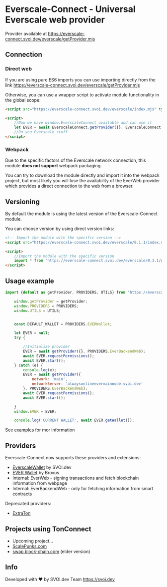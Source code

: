 # Everscale-Connect - Universal Everscale web provider

Provider available at https://everscale-connect.svoi.dev/everscale/getProvider.mjs

## Connection

### Direct web


If you are using pure ES6 imports you can use importing directly from the link https://everscale-connect.svoi.dev/everscale/getProvider.mjs

Otherwise, you can use a wrapper script to activate module functionality in the global scope:

```html
<script src="https://everscale-connect.svoi.dev/everscale/index.mjs" type="module"></script>

<script>
    //Now we have window.EverscaleConnect available and can use it
    let EVER = await EverscaleConnect.getProvider({}, EverscaleConnect.PROVIDERS.EverscaleWallet);
    //Do you Everscale stuff
</script>
```

### Webpack
Due to the specific factors of the Everscale network connection, this module **does not support** webpack packaging.

You can try to download the module directly and import it into the webpack project, but most likely you will lose the availability of the EverWeb provider which provides a direct connection to the web from a browser.


## Versioning

By default the module is using the latest version of the Everscale-Connect module.

You can choose version by using direct version links:

```html
<!-- Import the module with the specific version -->
<script src="https://everscale-connect.svoi.dev/everscale/0.1.1/index.mjs" type="module"></script>

<script>
    //Import the module with the specific version
    import * from "https://everscale-connect.svoi.dev/everscale/0.1.1/getProvider.mjs";
</script>
```

## Usage example

```javascript
import {default as getProvider, PROVIDERS, UTILS} from "https://everscale-connect.svoi.dev/everscale/getProvider.mjs";

    window.getProvider = getProvider;
    window.PROVIDERS = PROVIDERS;
    window.UTILS = UTILS;


    const DEFAULT_WALLET = PROVIDERS.EVERWallet;

    let EVER = null;
    try {

        //Initialize provider
        EVER = await getProvider({}, PROVIDERS.EverBackendWeb);
        await EVER.requestPermissions();
        await EVER.start();
    } catch (e) {
        console.log(e);
        EVER = await getProvider({
            network: 'main',
            networkServer: 'alwaysonlineevermainnode.svoi.dev'
        }, PROVIDERS.EverBackendWeb);
        await EVER.requestPermissions();
        await EVER.start();

    }
    window.EVER = EVER;

    console.log('CURRENT WALLET', await EVER.getWallet());
```

See [examples](examples) for mor information

## Providers

Everscale-Connect now supports these providers and extensions:

* [EverscaleWallet](https://everscalewallet.com/) by SVOI.dev
* [EVER Wallet](https://l1.broxus.com/everscale/wallet) by Broxus
* Internal: EverWeb - signing transactions and fetch blockchain information from webpage
* Internal: EverBackendWeb - only for fetching information from smart contracts

Deprecated providers:
* [ExtraTon](https://extraton.io) 

## Projects using TonConnect

* Upcoming project...
* [ScalePunks.com](https://scalepunks.com)
* [swap.block-chain.com](swap.block-chain.com) (elder version)

## Info

Developed with ❤️ by SVOI.dev Team https://svoi.dev